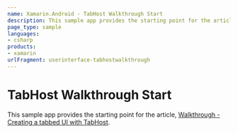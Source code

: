 ```yaml
---
name: Xamarin.Android - TabHost Walkthrough Start
description: This sample app provides the starting point for the article, Walkthrough - Creating a tabbed UI with TabHost.
page_type: sample
languages:
- csharp
products:
- xamarin
urlFragment: userinterface-tabhostwalkthrough
---
```

# TabHost Walkthrough Start 

This sample app provides the starting point for the article, 
[Walkthrough - Creating a tabbed UI with TabHost](https://developer.xamarin.com/guides/android/user_interface/tab_layout/Walkthrough_Creating_a_tabbed_ui/).


